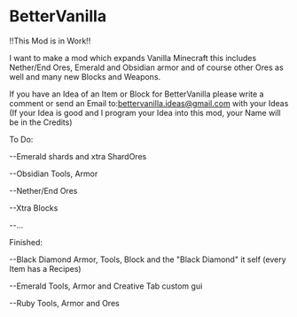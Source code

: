 # BetterVanilla
!!This Mod is in Work!!

I want to make a mod which expands Vanilla Minecraft this includes Nether/End Ores, Emerald and Obsidian armor and of course other Ores as well and many new Blocks and Weapons. 


If you have an Idea of an Item or Block for BetterVanilla please write a comment or send an Email to:bettervanilla.ideas@gmail.com with your Ideas (If your Idea is good and I program your Idea into this mod, your Name will be in the Credits)

To Do:

--Emerald shards and xtra ShardOres

--Obsidian Tools, Armor

--Nether/End Ores

--Xtra Blocks

--...

Finished:

--Black Diamond Armor, Tools, Block and the "Black Diamond" it self (every Item has a Recipes)

--Emerald Tools, Armor and Creative Tab custom gui

--Ruby Tools, Armor and Ores
